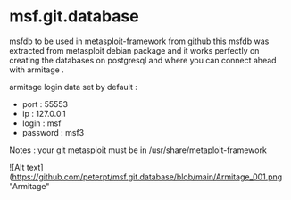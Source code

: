 # msf.git.database

msfdb to be used in metasploit-framework from github
this msfdb was extracted from metasploit debian package and
it works perfectly on creating the databases on postgresql
and where you can connect ahead with armitage .

armitage login data set by default :
- port : 55553
- ip : 127.0.0.1
- login : msf
- password : msf3

Notes : your git metasploit must be in /usr/share/metaploit-framework

![Alt text](https://github.com/peterpt/msf.git.database/blob/main/Armitage_001.png "Armitage"
